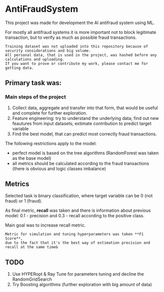 # AntiFraudSystem

This project was made for development the AI antifraud system using ML.

For mostly all antifraud systems it is more important not to block legitimate transaction, but to verify as much as possible fraud transactions.

```
Training dataset was not uploaded into this repository because of security considerations and big volume.
All personal data, that is used in the project, was hashed before any calculations and uploading.
If you want to prove or contribute my work, please contact me for getting data.
```

## Primary task was:
### Main steps of the project
1. Collect data, aggregate and transfer into that form, that would be useful and complete for further exploration.
2. Feature engineering: try to understand the underlying data; find out new feautures from input datasets; extimate contribution to predict target variable
3. Find the best model, that can predict most correctly fraud transactions.

The following restrictions apply to the model:
- perfect model is based on the tree algorithms (RandomForest was taken as the base model)
- all metrics should be calculated according to the fraud transactions (there is obvious and logic classes imbalance)

## Metrics

Selected task is binary classification, where target variable can be 0 (not fraud) or 1 (fraud). 

As final metric, **recall** was taken and there is information about previous model: 0.1 - precision and 0.3 - recall according to the positive class.

Main goal was to increase recall metric.

```
Metric for simulation and tuning hyperparameters was taken **F1 Score**, 
due to the fact that it's the best way of estimation precision and recall at the same time&
```

## TODO
1. Use HYPERopt & Ray Tune for parameters tuning and decline the RandomGridSearch
2. Try Boosting algorithms (further exploration with big amount of data)
